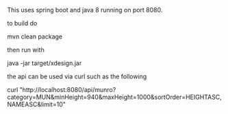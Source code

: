 This uses spring boot and java 8 running on port 8080.

to build do

mvn clean package

then run with

java -jar target/xdesign.jar 

the api can be used via curl such as the following

curl "http://localhost:8080/api/munro?category=MUN&minHeight=940&maxHeight=1000&sortOrder=HEIGHTASC,NAMEASC&limit=10"